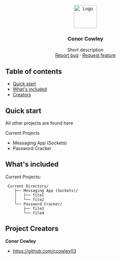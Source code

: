<p align="center">
  <a href="https://example.com/">
    <img src="https://via.placeholder.com/72" alt="Logo" width=72 height=72>
  </a>

  <h3 align="center">Conor Cowley</h3>

  <p align="center">
    Short description
    <br>
    <a href="https://reponame/issues/new?template=bug.md">Report bug</a>
    ·
    <a href="https://reponame/issues/new?template=feature.md&labels=feature">Request feature</a>
  </p>
</p>


## Table of contents

- [Quick start](#quick-start)
- [What's included](#whats-included)
- [Creators](#project-creators)


## Quick start
All other projects are found here

Current Projects

- Messaging App (Sockets)
- Password Cracker



## What's included

Current Projects:

```text
 Current Directory/
    ├── Messaging App (Sockets)/
    │   ├── file1
    │   └── file2
    └── Password Cracker/
        ├── file3
        └── file4
```

## Project Creators

**Conor Cowley**

- <https://github.com/ccowley03>
